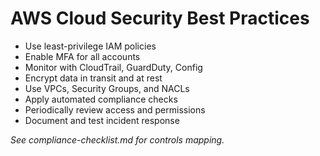 # AWS Cloud Security Best Practices

- Use least-privilege IAM policies
- Enable MFA for all accounts
- Monitor with CloudTrail, GuardDuty, Config
- Encrypt data in transit and at rest
- Use VPCs, Security Groups, and NACLs
- Apply automated compliance checks
- Periodically review access and permissions
- Document and test incident response

_See compliance-checklist.md for controls mapping._